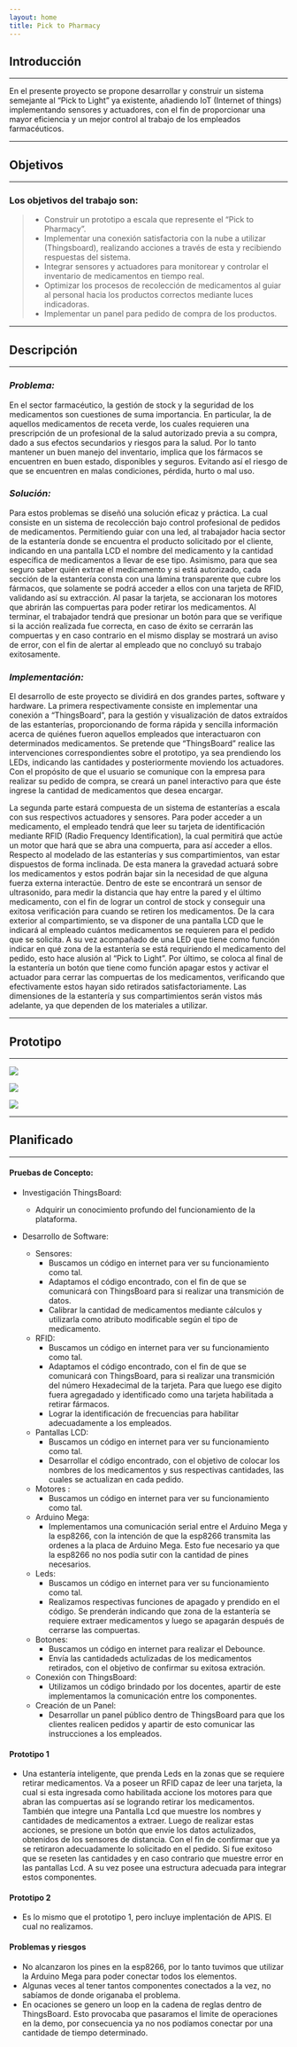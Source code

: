 ```yaml
---
layout: home
title: Pick to Pharmacy
---
```


## Introducción
---
En el presente proyecto se propone desarrollar y construir un sistema semejante al “Pick to Light” ya existente, añadiendo IoT (Internet of things) implementando sensores y actuadores, con el fin de proporcionar una mayor eficiencia y un mejor control al trabajo de los empleados farmacéuticos.

---
## Objetivos
---
### Los objetivos del trabajo son:

>- Construir un prototipo a escala que represente el “Pick to Pharmacy”.
>- Implementar una conexión satisfactoria con la nube a utilizar (Thingsboard), realizando acciones a través de esta y recibiendo respuestas del sistema.
>- Integrar sensores y actuadores para monitorear y controlar el inventario de medicamentos en tiempo real.
>- Optimizar los procesos de recolección de medicamentos al guiar al personal hacia los productos correctos mediante luces indicadoras.
>- Implementar un panel para pedido de compra de los productos.
 
---
## Descripción 
---
### *Problema:* 
En el sector farmacéutico, la gestión de stock y la seguridad de los medicamentos son cuestiones de suma importancia. En particular, la de aquellos medicamentos de receta verde, los cuales requieren una prescripción de un profesional de la salud autorizado previa a su compra, dado a sus efectos secundarios y riesgos para la salud.
Por lo tanto mantener un buen manejo del inventario, implica que los fármacos se encuentren en buen estado, disponibles y seguros. Evitando así el riesgo de que se encuentren en malas condiciones, pérdida, hurto o mal uso.

### *Solución:*
Para estos problemas se diseñó una solución eficaz y práctica. La cual consiste en un sistema de recolección bajo control profesional de pedidos de medicamentos. Permitiendo guiar con una led, al trabajador hacia sector de la estantería donde se encuentra el producto solicitado por el cliente, indicando en una pantalla LCD el nombre del medicamento y la cantidad específica de medicamentos a llevar de ese tipo. Asimismo, para que sea seguro saber quién extrae el medicamento y si está autorizado, cada sección de la estantería consta con una lámina transparente que cubre los fármacos, que solamente se podrá acceder a ellos con una tarjeta de RFID, validando así su extracción. Al pasar la tarjeta, se accionaran los motores que abrirán las compuertas para poder retirar los medicamentos. Al terminar, el trabajador tendrá que presionar un botón para que se verifique si la acción realizada fue correcta, en caso de éxito se cerrarán las compuertas y en caso contrario en el mismo display se mostrará un aviso de error, con el fin de alertar al empleado que no concluyó su trabajo exitosamente.

### *Implementación:*

El desarrollo de este proyecto se dividirá en dos grandes partes, software y hardware. 
La primera respectivamente consiste en implementar una conexión a “ThingsBoard”, para la gestión y visualización de datos extraídos de las estanterías, proporcionando de forma rápida y sencilla información acerca de quiénes fueron aquellos empleados que interactuaron con determinados medicamentos. Se pretende que “ThingsBoard” realice las intervenciones correspondientes sobre el prototipo, ya sea prendiendo los LEDs, indicando las cantidades y posteriormente moviendo los actuadores.
Con el propósito de que el usuario se comunique con la empresa para realizar su pedido de compra, se creará un panel interactivo para que éste ingrese la cantidad de medicamentos que desea encargar.

La segunda parte estará compuesta de un sistema de estanterías a escala con sus respectivos actuadores y sensores.
Para poder acceder a un medicamento, el empleado tendrá que leer su tarjeta de identificación mediante RFID (Radio Frequency Identification), la cual permitirá que actúe un motor que hará que se abra una compuerta, para así acceder a ellos.
Respecto al modelado de las estanterías y sus compartimientos, van estar dispuestos de forma inclinada. De esta manera la gravedad actuará sobre los medicamentos y estos podrán bajar sin la necesidad de que alguna fuerza externa interactúe. Dentro de este se encontrará un sensor de ultrasonido, para medir la distancia que hay entre la pared y el último medicamento, con el fin de lograr un control de stock y conseguir una exitosa verificación para cuando se retiren los medicamentos.
De la cara exterior al compartimiento, se va disponer de una pantalla LCD que le indicará al empleado cuántos medicamentos se requieren para el pedido que se solicita. A su vez acompañado de una LED que tiene como función indicar en qué zona de la estantería se está requiriendo el medicamento del pedido, esto hace alusión al “Pick to Light”.
Por último, se coloca al final de la estantería un botón que tiene como función apagar estos y activar el actuador para cerrar las compuertas de los medicamentos, verificando que efectivamente estos hayan sido retirados satisfactoriamente.
Las dimensiones de la estantería y sus compartimientos serán vistos más adelante, ya que dependen de los materiales a utilizar.

---
## Prototipo
----

![](assets/prototipo1.png)


![](assets/prototipo2.png)


![](assets/prototipo3.png)

---
## Planificado
---
#### Pruebas de Concepto:

- Investigación ThingsBoard: 
    - Adquirir un conocimiento profundo del funcionamiento de la plataforma.

- Desarrollo de Software:
    - Sensores: 
        - Buscamos un código en internet para ver su funcionamiento como tal.
        - Adaptamos el código encontrado, con el fin de que se comunicará con ThingsBoard para si realizar una transmición de datos.
        - Calibrar la cantidad de medicamentos mediante cálculos y utilizarla como atributo modificable según el tipo de medicamento.
    - RFID:
        - Buscamos un código en internet para ver su funcionamiento como tal.
        - Adaptamos el código encontrado, con el fin de que se comunicará con ThingsBoard, para si realizar una transmición del número Hexadecimal de la tarjeta. Para que luego ese digito fuera agregadado y identificado como una tarjeta habilitada a retirar fármacos.
        - Lograr la identificación de frecuencias para habilitar adecuadamente a los empleados.
    - Pantallas LCD: 
        - Buscamos un código en internet para ver su funcionamiento como tal.
        - Desarrollar el código encontrado, con el objetivo de colocar los nombres de los medicamentos y sus respectivas cantidades, las cuales se actualizan en cada pedido. 
    - Motores :
        - Buscamos un código en internet para ver su funcionamiento como tal.
    - Arduino Mega:
        - Implementamos una comunicación serial entre el Arduino Mega y la esp8266, con la intención de que la esp8266 transmita las ordenes a la placa de Arduino Mega. Esto fue necesario ya que la esp8266 no nos podía sutir con la cantidad de pines necesarios.
    - Leds:
        - Buscamos un código en internet para ver su funcionamiento como tal.
        - Realizamos respectivas funciones de apagado y prendido en el código. Se prenderán indicando que zona de la estantería se requiere extraer medicamentos y luego se apagarán después de cerrarse las compuertas.
    - Botones:
        - Buscamos un código en internet para realizar el Debounce.
        - Envía las cantidadeds actulizadas de los medicamentos retirados, con el objetivo de confirmar su exitosa extración. 
    - Conexión con ThingsBoard:
        - Utilizamos un código brindado por los docentes, apartir de este implementamos la comunicación entre los componentes.
    - Creación de un Panel: 
        - Desarrollar un panel público dentro de ThingsBoard para que los clientes realicen pedidos y apartir de esto comunicar las instrucciones a los empleados.


#### Prototipo 1
- Una estantería inteligente, que prenda Leds en la zonas que se requiere retirar medicamentos. Va a poseer un RFID capaz de leer una tarjeta, la cual si esta ingresada como habilitada accione los motores para que abran las compuertas así se logrando retirar los medicamentos. También que integre una Pantalla Lcd que muestre los nombres y cantidades de medicamentos a extraer. 
Luego de realizar estas acciones, se presione un botón que envíe los datos actulizados, obtenidos de los sensores de distancia. Con el fin de confirmar que ya se retiraron adecuadamente lo solicitado en el pedido. Si fue exitoso que se reseten las cantidades y en caso contrario que muestre error en las pantallas Lcd.
A su vez posee una estructura adecuada para integrar estos componentes.

#### Prototipo 2
- Es lo mismo que el prototipo 1, pero incluye implentación de APIS. El cual no realizamos.

#### Problemas y riesgos
- No alcanzaron los pines en la esp8266, por lo tanto tuvimos que utilizar la Arduino Mega para poder conectar todos los elementos.
- Algunas veces al tener tantos componentes conectados a la vez, no sabíamos de donde origanaba el problema. 
- En ocaciones se genero un loop en la cadena de reglas dentro de ThingsBoard. Esto provocaba que pasaramos el limite de operaciones en la demo, por consecuencia ya no nos podíamos conectar por una cantidade de tiempo determinado.
